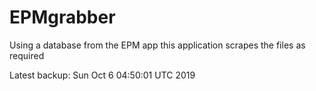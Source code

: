 # EPMgrabber
Using a database from the EPM app this application scrapes the files as required


Latest backup: Sun Oct 6 04:50:01 UTC 2019
